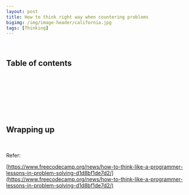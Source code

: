 ```yaml
---
layout: post
title: How to think right way when countering problems
bigimg: /img/image-header/california.jpg
tags: [Thinking]
---
```




<br>

## Table of contents





<br>

## 





<br>

## 




<br>

## Wrapping up



<br>

Refer:

[https://www.freecodecamp.org/news/how-to-think-like-a-programmer-lessons-in-problem-solving-d1d8bf1de7d2/](https://www.freecodecamp.org/news/how-to-think-like-a-programmer-lessons-in-problem-solving-d1d8bf1de7d2/)

[]()